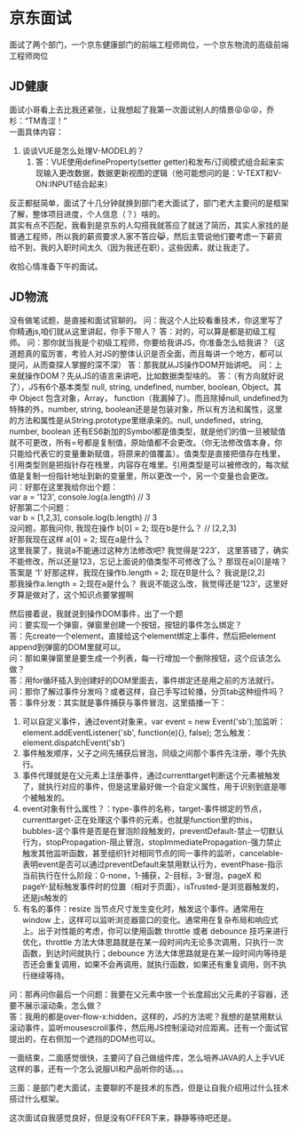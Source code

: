 # 京东面试

面试了两个部门，一个京东健康部门的前端工程师岗位，一个京东物流的高级前端工程师岗位

## JD健康

面试小哥看上去比我还紧张，让我想起了我第一次面试别人的情景😝😝😝，乔杉：“TM青涩！”  
一面具体内容：

1. 谈谈VUE是怎么处理V-MODEL的？
   1. 答：VUE使用defineProperty(setter getter)和发布/订阅模式组合起来实现输入更改数据，数据更新视图的逻辑（他可能想问的是：V-TEXT和V-ON:INPUT结合起来）

反正都挺简单，面试了十几分钟就换到部门老大面试了，部门老大主要问的是框架了解，整体项目进度，个人信息（？）啥的。  
其实有点不匹配，我看到是京东的人勾搭我就答应了就送了简历，其实人家找的是普通工程师，所以我的薪资要求人家不答应😹，然后主管说他们要考虑一下薪资给不到，我的入职时间太久（因为我还在职），这些因素，就让我走了。  

收拾心情准备下午的面试。

## JD物流

没有做笔试题，是直接和面试官聊的。
问：我这个人比较看重技术，你这里写了你精通js,咱们就从这里讲起，你手下带人？
答：对的，可以算是都是初级工程师。
问：那你就当我是个初级工程师，你要给我讲JS，你准备怎么给我讲？（这道题真的蛮厉害，考验人对JS的整体认识是否全面，而且每讲一个地方，都可以提问，从而查探人掌握的深不深）
答：那我就从JS操作DOM开始讲吧。
问：上来就操作DOM？先从JS的语言来讲吧，比如数据类型啥的。
答：（有方向就好说了），JS有6个基本类型 null, string, undefined, number, boolean, Object。其中 Object 包含对象，Array， function（我漏掉了）。而且除掉null, undefined为特殊的外，number, string, boolean还是是包装对象，所以有方法和属性，这里的方法和属性是从String.prototype里继承来的。null, undefined，string, number, boolean 还有ES6新加的Symbol都是值类型，就是他们的值一旦被赋值就不可更改，所有=号都是复制值，原始值都不会更改。（你无法修改值本身，你只能给代表它的变量重新赋值，将原来的值覆盖）。值类型是直接把值存在栈里，引用类型则是把指针存在栈里，内容存在堆里。引用类型是可以被修改的，每次赋值是复制一份指针地址到新的变量里，所以更改一个，另一个变量也会更改。  
问：好那在这里我给你出个题：  
    var a = '123', console.log(a.length) // 3  
好那第二个问题：  
    var b = [1,2,3], console.log(b.length) // 3  
没问题，那我问你, 我现在操作 b[0] = 2; 现在b是什么？    // [2,2,3]  
好那我现在这样 a[0] = 2; 现在a是什么？  
    这里我蒙了，我说a不能通过这种方法修改吧? 我觉得是‘223’， 这里答错了，确实不能修改，所以还是123，忘记上面说的值类型不可修改了么？  那现在a[0]是啥？ 答案是 ‘1’
好那这样，我现在操作b.length = 2; 现在B是什么？ 我说是[2,2]  
那我操作a.length = 2;现在a是什么？ 我说不能这么改，我觉得还是‘123’，这里好歹算是做对了，这个知识点要掌握啊  

然后接着说，我就说到操作DOM事件，出了一个题  
问：要实现一个弹窗，弹窗里创建一个按钮，按钮的事件怎么绑定？  
答：先create一个element，直接给这个element绑定上事件，然后把element append到弹窗的DOM里就可以。  
问：那如果弹窗里是要生成一个列表，每一行增加一个删除按钮，这个应该怎么做？  
答：用for循环插入到创建好的DOM里面去，事件绑定还是用之前的方法就行。  
问：那你了解过事件分发吗？或者这样，自己手写过轮播，分页tab这种组件吗？  
答：事件分发：其实就是事件捕获与事件冒泡，这里插播一下：  

1. 可以自定义事件，通过event对象来，var event = new Event('sb');加监听：element.addEventListener('sb', function(e){}, false); 怎么触发：element.dispatchEvent('sb')
2. 事件触发顺序，父子之间先捕获后冒泡，同级之间那个事件先注册，哪个先执行。
3. 事件代理就是在父元素上注册事件，通过currenttarget判断这个元素被触发了，就执行对应的事件，但是这里最好做一个自定义属性，用于识别到底是哪个被触发的。
4. event对象有什么属性？：type-事件的名称，target-事件绑定的节点，currenttarget-正在处理这个事件的元素，也就是function里的this，bubbles-这个事件是否是在冒泡阶段触发的，preventDefault-禁止一切默认行为，stopPropagation-阻止冒泡，stopImmediatePropagation-强力禁止触发其他监听函数，甚至组织针对相同节点的同一事件的监听，cancelable-表明event是否可以通过preventDefault来禁用默认行为，eventPhase-指示当前执行在什么阶段：0-none，1-捕获，2-目标，3-冒泡，pageX 和 pageY-鼠标触发事件时的位置（相对于页面），isTrusted-是浏览器触发的，还是js触发的
5. 有名的事件：resize 当节点尺寸发生变化时，触发这个事件。通常用在 window 上，这样可以监听浏览器窗口的变化。通常用在复杂布局和响应式上。出于对性能的考虑，你可以使用函数 throttle 或者 debounce 技巧来进行优化，throttle 方法大体思路就是在某一段时间内无论多次调用，只执行一次函数，到达时间就执行；debounce 方法大体思路就是在某一段时间内等待是否还会重复调用，如果不会再调用，就执行函数，如果还有重复调用，则不执行继续等待。

问：那再问你最后一个问题：我要在父元素中放一个长度超出父元素的子容器，还要不展示滚动条，怎么做？  
答：我用的都是over-flow-x:hidden，这样的，JS的方法呢？我想的是禁用默认滚动事件，监听mousescroll事件，然后用JS控制滚动对应距离。还有一个面试官提出的，在右侧加一个遮挡的DOM也可以。

一面结束，二面感觉很快，主要问了自己做组件库，怎么培养JAVA的人上手VUE这样的事，还有一个怎么说服UI和产品听你的话。。。

三面：是部门老大面试，主要聊的不是技术的东西，但是让自我介绍用过什么技术搭过什么框架。

这次面试自我感觉良好，但是没有OFFER下来，静静等待吧还是。
